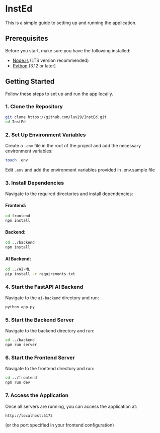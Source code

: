 # InstEd

This is a simple guide to setting up and running the application.

## Prerequisites
Before you start, make sure you have the following installed:
- [Node.js](https://nodejs.org/) (LTS version recommended)
- [Python](https://www.python.org/downloads/) (3.12 or later)

## Getting Started
Follow these steps to set up and run the app locally.

### 1. Clone the Repository
```sh
git clone https://github.com/luv29/InstEd.git
cd InstEd
```

### 2. Set Up Environment Variables
Create a `.env` file in the root of the project and add the necessary environment variables:

```sh
touch .env
```

Edit `.env` and add the environment variables provided in .env.sample file

### 3. Install Dependencies
Navigate to the required directories and install dependencies:

#### Frontend:
```sh
cd frontend
npm install
```

#### Backend:
```sh
cd ../backend
npm install
```

#### AI Backend:
```sh
cd ../AI-ML
pip install -r requirements.txt
```

### 4. Start the FastAPI AI Backend
Navigate to the `ai-backend` directory and run:
```sh
python app.py
```

### 5. Start the Backend Server
Navigate to the backend directory and run:
```sh
cd ../backend
npm run server
```

### 6. Start the Frontend Server
Navigate to the frontend directory and run:
```sh
cd ../frontend
npm run dev
```

### 7. Access the Application
Once all servers are running, you can access the application at:
```
http://localhost:5173
```
(or the port specified in your frontend configuration)
